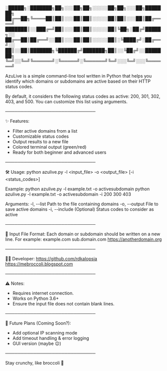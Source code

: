 
░█████╗░███████╗██╗░░░██╗██╗░░░░░██╗██╗░░░██╗███████╗
██╔══██╗╚════██║██║░░░██║██║░░░░░██║██║░░░██║██╔════╝
███████║░░███╔═╝██║░░░██║██║░░░░░██║╚██╗░██╔╝█████╗░░
██╔══██║██╔══╝░░██║░░░██║██║░░░░░██║░╚████╔╝░██╔══╝░░
██║░░██║███████╗╚██████╔╝███████╗██║░░╚██╔╝░░███████╗
╚═╝░░╚═╝╚══════╝░╚═════╝░╚══════╝╚═╝░░░╚═╝░░░╚══════╝
      
AzuLive is a simple command-line tool written in Python that helps you
identify which domains or subdomains are active based on their HTTP status codes.

By default, it considers the following status codes as active:
200, 301, 302, 403, and 500. You can customize this list using arguments.

─────────────────────────────

✨ Features:
- Filter active domains from a list
- Customizable status codes
- Output results to a new file
- Colored terminal output (green/red)
- Ready for both beginner and advanced users

─────────────────────────────

🛠️ Usage:
python azulive.py -l <input_file> -o <output_file> [-i <status_codes>]

Example:
python azulive.py -l example.txt -o activesubdomain
python azulive.py -l example.txt -o activesubdomain -i 200 300 403

Arguments:
  -l, --list       Path to the file containing domains
  -o, --output     File to save active domains
  -i, --include    (Optional) Status codes to consider as active

─────────────────────────────

📁 Input File Format:
Each domain or subdomain should be written on a new line. For example:
example.com
sub.domain.com
https://anotherdomain.org

─────────────────────────────

🧑‍💻 Developer:
https://github.com/rdkalopsia
https://mebroccoli.blogspot.com

─────────────────────────────

⚠️ Notes:
- Requires internet connection.
- Works on Python 3.6+
- Ensure the input file does not contain blank lines.

─────────────────────────────

🎯 Future Plans (Coming Soon?):
- Add optional IP scanning mode
- Add timeout handling & error logging
- GUI version (maybe 😉)

─────────────────────────────

Stay crunchy, like broccoli 🥦
